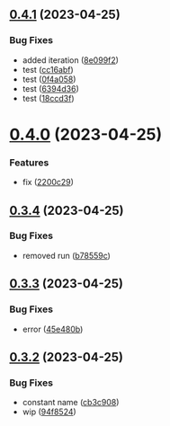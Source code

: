 ## [0.4.1](https://github.com/codingkwazii/nx-react-actions/compare/v0.4.0...v0.4.1) (2023-04-25)


### Bug Fixes

* added iteration ([8e099f2](https://github.com/codingkwazii/nx-react-actions/commit/8e099f208f228606bee80542c0e7250775f60152))
* test ([cc16abf](https://github.com/codingkwazii/nx-react-actions/commit/cc16abf97d8efc19ae98507b687dada11d9585b5))
* test ([0f4a058](https://github.com/codingkwazii/nx-react-actions/commit/0f4a0587778dde16031b96fad54a279accc4ad0b))
* test ([6394d36](https://github.com/codingkwazii/nx-react-actions/commit/6394d3643a8d097feefd6c9a4a7abb332c996d7b))
* test ([18ccd3f](https://github.com/codingkwazii/nx-react-actions/commit/18ccd3f652ed9c4c9d25e6e1c1668ed891ff1dd0))



# [0.4.0](https://github.com/codingkwazii/nx-react-actions/compare/v0.3.4...v0.4.0) (2023-04-25)


### Features

* fix ([2200c29](https://github.com/codingkwazii/nx-react-actions/commit/2200c2925b4a95a3bac945330db47f8123a7d394))



## [0.3.4](https://github.com/codingkwazii/nx-react-actions/compare/v0.3.3...v0.3.4) (2023-04-25)


### Bug Fixes

* removed run ([b78559c](https://github.com/codingkwazii/nx-react-actions/commit/b78559c9032f041f5c0c5247d6c8c11c780f0717))



## [0.3.3](https://github.com/codingkwazii/nx-react-actions/compare/v0.3.2...v0.3.3) (2023-04-25)


### Bug Fixes

* error ([45e480b](https://github.com/codingkwazii/nx-react-actions/commit/45e480bfc3d432762541837fe7afbd6ec161f507))



## [0.3.2](https://github.com/codingkwazii/nx-react-actions/compare/v0.3.1...v0.3.2) (2023-04-25)


### Bug Fixes

* constant name ([cb3c908](https://github.com/codingkwazii/nx-react-actions/commit/cb3c908f7256c85780a338aa54f2151a0d3bf887))
* wip ([94f8524](https://github.com/codingkwazii/nx-react-actions/commit/94f8524ea83345b95710c2cf11fc9e94fc1498bf))



